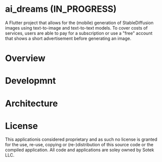 # ai_dreams (IN_PROGRESS)

A  Flutter project that allows for the (mobile) generation of StableDiffusion images using text-to-image and text-to-text models. To cover costs of services, users are able to pay for a subscription or use a "free" account that shows a short advertisement before generating an image.

# Overview

# Developmnt

# Architecture

# License

This applicationis considered proprietary and as such no license is granted for the use, re-use, copying or (re-)distribution of this source code or the compiled application. All code and applications are soley owned by Sotek LLC.
